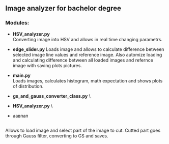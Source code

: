 ## Image analyzer for bachelor degree

### Modules:

+ **HSV_analyzer.py** \
Converting image into HSV and allows in real time changing parametrs. 


+ **edge_slider.py**
Loads image and allows to calculate difference between selected image line values and reference image. 
Also automize loading and calculating difference between all loaded images and refernce image with saving plots pictures. 
 


+ **main.py** \
Loads images, calculates histogram, math expectation and shows plots of distribution.

+ **gs_and_gauss_converter_class.py** \
+ **HSV_analyzer.py** \
+ аавпап
##
Allows to load image and select part of the image to cut. Cutted part goes through Gauss filter, converting to GS and saves.

